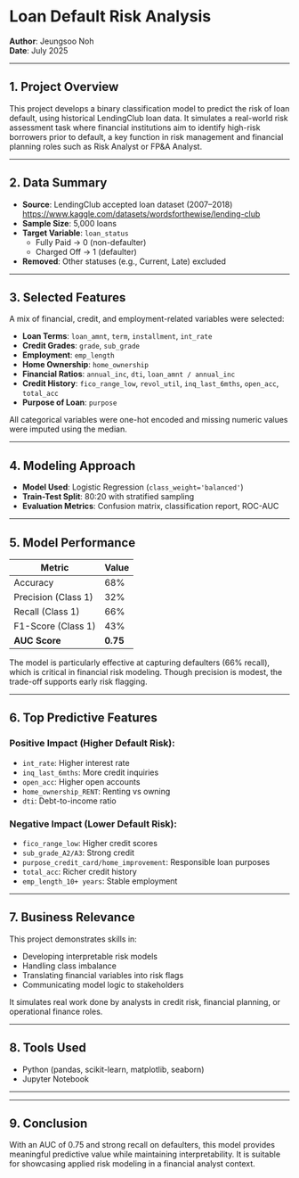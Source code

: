 
# Loan Default Risk Analysis

**Author**: Jeungsoo Noh  
**Date**: July 2025

---

## 1. Project Overview

This project develops a binary classification model to predict the risk of loan default, using historical LendingClub loan data. It simulates a real-world risk assessment task where financial institutions aim to identify high-risk borrowers prior to default, a key function in risk management and financial planning roles such as Risk Analyst or FP&A Analyst.

---

## 2. Data Summary

- **Source**: LendingClub accepted loan dataset (2007–2018) https://www.kaggle.com/datasets/wordsforthewise/lending-club
- **Sample Size**: 5,000 loans
- **Target Variable**: `loan_status`
  - Fully Paid → 0 (non-defaulter)
  - Charged Off → 1 (defaulter)
- **Removed**: Other statuses (e.g., Current, Late) excluded

---

## 3. Selected Features

A mix of financial, credit, and employment-related variables were selected:

- **Loan Terms**: `loan_amnt`, `term`, `installment`, `int_rate`
- **Credit Grades**: `grade`, `sub_grade`
- **Employment**: `emp_length`
- **Home Ownership**: `home_ownership`
- **Financial Ratios**: `annual_inc`, `dti`, `loan_amnt / annual_inc`
- **Credit History**: `fico_range_low`, `revol_util`, `inq_last_6mths`, `open_acc`, `total_acc`
- **Purpose of Loan**: `purpose`

All categorical variables were one-hot encoded and missing numeric values were imputed using the median.

---

## 4. Modeling Approach

- **Model Used**: Logistic Regression (`class_weight='balanced'`)
- **Train-Test Split**: 80:20 with stratified sampling
- **Evaluation Metrics**: Confusion matrix, classification report, ROC-AUC

---

## 5. Model Performance

| Metric           | Value  |
|------------------|--------|
| Accuracy         | 68%    |
| Precision (Class 1) | 32% |
| Recall (Class 1)    | 66% |
| F1-Score (Class 1)  | 43% |
| **AUC Score**        | **0.75** |

The model is particularly effective at capturing defaulters (66% recall), which is critical in financial risk modeling. Though precision is modest, the trade-off supports early risk flagging.

---

## 6. Top Predictive Features

### Positive Impact (Higher Default Risk):
- `int_rate`: Higher interest rate
- `inq_last_6mths`: More credit inquiries
- `open_acc`: Higher open accounts
- `home_ownership_RENT`: Renting vs owning
- `dti`: Debt-to-income ratio

### Negative Impact (Lower Default Risk):
- `fico_range_low`: Higher credit scores
- `sub_grade_A2/A3`: Strong credit
- `purpose_credit_card/home_improvement`: Responsible loan purposes
- `total_acc`: Richer credit history
- `emp_length_10+ years`: Stable employment

---

## 7. Business Relevance

This project demonstrates skills in:
- Developing interpretable risk models
- Handling class imbalance
- Translating financial variables into risk flags
- Communicating model logic to stakeholders

It simulates real work done by analysts in credit risk, financial planning, or operational finance roles.

---

## 8. Tools Used

- Python (pandas, scikit-learn, matplotlib, seaborn)
- Jupyter Notebook

---



---

## 9. Conclusion

With an AUC of 0.75 and strong recall on defaulters, this model provides meaningful predictive value while maintaining interpretability. It is suitable for showcasing applied risk modeling in a financial analyst context. 
